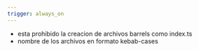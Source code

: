 ```yaml
---
trigger: always_on
---
```


- esta prohibido la creacion de archivos barrels como index.ts
- nombre de los archivos en formato kebab-cases
